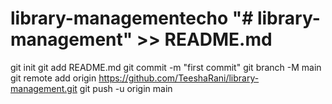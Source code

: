 # library-managementecho "# library-management" >> README.md
  git init
  git add README.md
  git commit -m "first commit"
  git branch -M main
  git remote add origin https://github.com/TeeshaRani/library-management.git
  git push -u origin main
  
